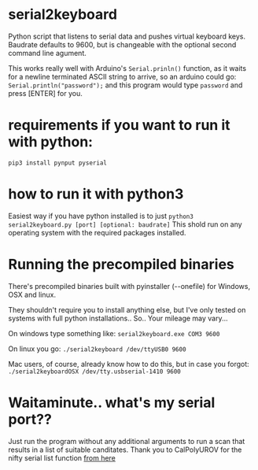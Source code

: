 # serial2keyboard
Python script that listens to serial data and pushes virtual keyboard keys. Baudrate defaults to 9600, but is changeable with the optional second command line agument. 

This works really well with Arduino's 
```Serial.prinln()``` function, as it waits for a newline terminated ASCII string to arrive, so an arduino could go:
```Serial.println("password");``` and this program would type ```password``` and press [ENTER] for you.

# requirements if you want to run it with python:
```
pip3 install pynput pyserial
```

# how to run it with python3
Easiest way if you have python installed is to just ```python3 serial2keyboard.py [port] [optional: baudrate]``` 
This shold run on any operating system with the required packages installed.

# Running the precompiled binaries

There's precompiled binaries built with pyinstaller (--onefile) for Windows, OSX and linux.

They shouldn't require you to install anything else, but I've only tested on systems with full python installations.. So.. Your mileage may vary... 

On windows type something like: 
```serial2keyboard.exe COM3 9600```

On linux you go:
```./serial2keyboard /dev/ttyUSB0 9600```

Mac users, of course, already know how to do this, but in case you forgot:
```./serial2keyboardOSX /dev/tty.usbserial-1410 9600```

# Waitaminute.. what's my serial port??
Just run the program without any additional arguments to run a scan that results in a list of suitable canditates. Thank you to CalPolyUROV for the nifty serial list function [from here](https://github.com/CalPolyUROV/UROV2019/blob/master/raspi/snr/comms/serial/serial_finder.py) 

